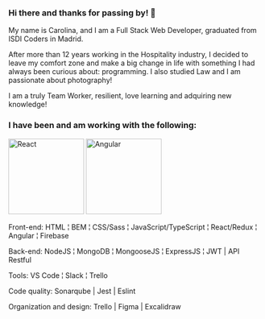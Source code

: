 ### Hi there and thanks for passing by! 📸

My name is Carolina, and I am a Full Stack Web Developer, graduated from ISDI Coders in Madrid.

After more than 12 years working in the Hospitality industry, I decided to leave my comfort zone and make a big change in life with something I had always been curious about: programming.
I also studied Law and I am passionate about photography!

I am a truly Team Worker, resilient, love learning and adquiring new knowledge! 

### I have been and am working with the following:

 <img width="150" alt="React" src="https://user-images.githubusercontent.com/94986301/162154997-7448ec6e-5d98-41fc-a504-90a894f7d137.png">
<img width="150" alt="Angular" src="https://user-images.githubusercontent.com/94986301/162156276-26c62ba8-a639-45cf-8ee0-244f6e61e682.png">


Front-end: 
HTML ¦ BEM ¦ CSS/Sass ¦ JavaScript/TypeScript ¦ React/Redux ¦ Angular ¦ Firebase

Back-end: 
NodeJS ¦ MongoDB ¦ MongooseJS ¦ ExpressJS ¦ JWT | API Restful

Tools:
VS Code ¦  Slack ¦ Trello

Code quality:
Sonarqube | Jest | Eslint

Organization and design:
Trello | Figma | Excalidraw

<!--
**CarolRdR/CarolRdR** is a ✨ _special_ ✨ repository because its `README.md` (this file) appears on your GitHub profile.

Here are some ideas to get you started:

- 🔭 I’m currently working on ...
- 🌱 I’m currently learning ...
- 👯 I’m looking to collaborate on ...
- 🤔 I’m looking for help with ...
- 💬 Ask me about ...
- 📫 How to reach me: ...
- 😄 Pronouns: ...
- ⚡ Fun fact: ...
-->
